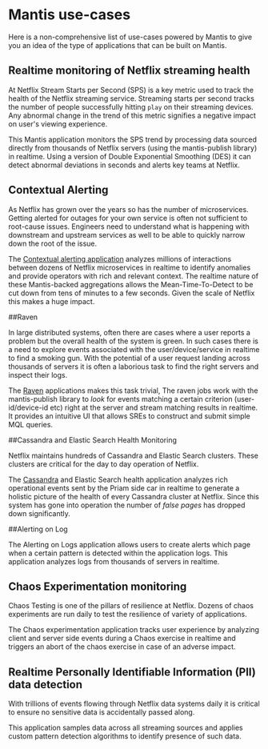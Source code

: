 # Mantis use-cases

Here is a non-comprehensive list of use-cases powered by Mantis to give you an idea of the type of
applications that can be built on Mantis.

## Realtime monitoring of Netflix streaming health

At Netflix Stream Starts per Second (SPS) is a key metric used to track the health of the Netflix streaming service.
Streaming starts per second tracks the number of people successfully hitting `play` on their streaming devices.
Any abnormal change in the trend of this metric signifies a negative impact on user's viewing experience.

This Mantis application monitors the SPS trend by processing data sourced directly from thousands of Netflix servers (using
the mantis-publish library) in realtime. Using a version of Double Exponential Smoothing (DES) it can detect abnormal deviations in seconds and
alerts key teams at Netflix.

## Contextual Alerting 

As Netflix has grown over the years so has the number of microservices. Getting alerted for outages for your own service
is often not sufficient to root-cause issues. Engineers need to understand what is happening with downstream and upstream services
as well to be able to quickly narrow down the root of the issue.

The [Contextual alerting application](https://docs.google.com/document/d/1Wcymyg-in-17bV_BD6pVKPnP-R3Q-l63TZBIwag2Kbg/edit#) analyzes millions of interactions between dozens of Netflix microservices in realtime to 
identify anomalies and provide operators with rich and relevant context. 
The realtime nature of these Mantis-backed aggregations allows the Mean-Time-To-Detect to be cut down from tens of minutes to a few seconds. 
Given the scale of Netflix this makes a huge impact.

##Raven 

In large distributed systems, often there are cases where a user reports a problem but the overall health of the system
is green. In such cases there is a need to explore events associated with the user/device/service in realtime to find
a smoking gun. With the potential of a user request landing across thousands of servers it is often a laborious task
to find the right servers and inspect their logs.

The [Raven](https://docs.google.com/document/d/1Wcymyg-in-17bV_BD6pVKPnP-R3Q-l63TZBIwag2Kbg/edit#) applications makes this task trivial, The raven jobs work with the mantis-publish library to _look_ for events
matching a certain criterion (user-id/device-id etc) right at the server and stream matching results in realtime.
It provides an intuitive UI that allows SREs to construct and submit simple MQL queries. 

##Cassandra and Elastic Search Health Monitoring

Netflix maintains hundreds of Cassandra and Elastic Search clusters. These clusters are critical for the day to day
operation of Netflix.  

The [Cassandra](https://www.youtube.com/watch?v=w3WbVMavy2I) and Elastic Search health application analyzes rich operational events sent by the Priam side car in realtime to generate a holistic picture 
of the health of every Cassandra cluster at Netflix. Since this system has gone into operation the number of _false pages_ 
has dropped down significantly. 

##Alerting on Log

The Alerting on Logs application allows users to create alerts which page when a certain pattern is detected within
the application logs. This application analyzes logs from thousands of servers in realtime. 


## Chaos Experimentation monitoring

Chaos Testing is one of the pillars of resilience at Netflix. Dozens of chaos experiments are run daily to test
the resilience of variety of applications. 

The Chaos experimentation application tracks user experience by analyzing
client and server side events during a Chaos exercise in realtime and triggers an abort of the chaos exercise in case of an adverse impact.

## Realtime Personally Identifiable Information (PII) data detection 
With trillions of events flowing through Netflix data systems daily it is critical to ensure no sensitive data is
accidentally passed along. 

This application samples data across all streaming sources and applies custom pattern
detection algorithms to identify presence of such data.

